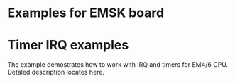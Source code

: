 Examples for EMSK board
=======================

# Timer IRQ examples

The example demostrates how to work with IRQ and timers for EM4/6 CPU.
Detaled description locates here.

